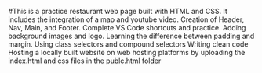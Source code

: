 #This is a practice restaurant web page built with HTML and CSS.
It includes the integration of a map and youtube video.
Creation of Header, Nav, Main, and Footer.
Complete VS Code shortcuts and practice. 
Adding background images and logo.
Learning the difference between padding and margin.
Using class selectors and compound selectors 
Writing clean code
Hosting a locally built website on web hosting platforms by uploading the index.html and css files in the publc.html folder
